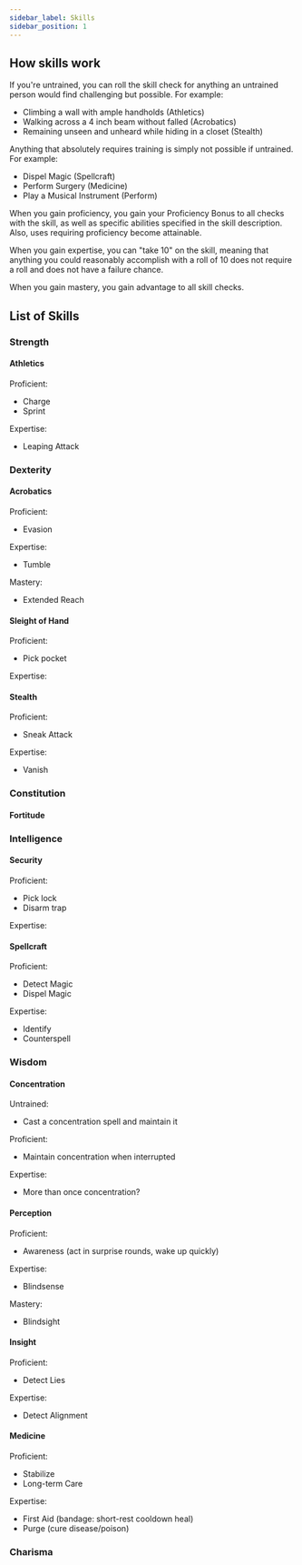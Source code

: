 ```yaml
---
sidebar_label: Skills
sidebar_position: 1
---
```


## How skills work

If you're untrained, you can roll the skill check for anything an untrained person would find challenging but possible. For example:
- Climbing a wall with ample handholds (Athletics)
- Walking across a 4 inch beam without falled (Acrobatics)
- Remaining unseen and unheard while hiding in a closet (Stealth)

Anything that absolutely requires training is simply not possible if untrained. For example:
- Dispel Magic (Spellcraft)
- Perform Surgery (Medicine)
- Play a Musical Instrument (Perform)

When you gain proficiency, you gain your Proficiency Bonus to all checks with the skill, as well as specific abilities specified in the skill description. Also, uses requiring proficiency become attainable.

When you gain expertise, you can "take 10" on the skill, meaning that anything you could reasonably accomplish with a roll of 10 does not require a roll and does not have a failure chance.

When you gain mastery, you gain advantage to all skill checks.


## List of Skills


### Strength

#### Athletics
Proficient:
- Charge
- Sprint

Expertise:
- Leaping Attack


### Dexterity

#### Acrobatics
Proficient:
- Evasion

Expertise:
- Tumble

Mastery:
- Extended Reach


#### Sleight of Hand
Proficient:
- Pick pocket

Expertise:


#### Stealth
Proficient:
- Sneak Attack

Expertise:
- Vanish



### Constitution

#### Fortitude


### Intelligence

#### Security
Proficient:
- Pick lock
- Disarm trap

Expertise:

#### Spellcraft
Proficient:
- Detect Magic
- Dispel Magic

Expertise:
- Identify
- Counterspell



### Wisdom

#### Concentration
Untrained:
- Cast a concentration spell and maintain it

Proficient:
- Maintain concentration when interrupted

Expertise:
- More than once concentration?

#### Perception
Proficient:
- Awareness (act in surprise rounds, wake up quickly)

Expertise:
- Blindsense

Mastery:
- Blindsight


#### Insight
Proficient:
- Detect Lies

Expertise:
- Detect Alignment


#### Medicine
Proficient:
- Stabilize
- Long-term Care

Expertise:
- First Aid (bandage: short-rest cooldown heal)
- Purge (cure disease/poison)

### Charisma

